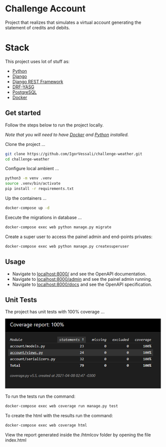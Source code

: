 # Challenge Account

Project that realizes that simulates a virtual account generating the statement of credits and debits.


# Stack

This project uses lot of stuff as:

- [Python](https://www.python.org/downloads/)
- [Django](https://www.djangoproject.com/)
- [Django REST Framework](https://www.django-rest-framework.org/#installation)
- [DRF-YASG](https://github.com/axnsan12/drf-yasg)
- [PostgreSQL](https://www.postgresql.org/download/)
- [Docker](https://docs.docker.com/get-docker/)



## Get started

Follow the steps below to run the project locally.

*Note that you will need to have [Docker](https://docs.docker.com/get-docker/) and [Python](https://www.python.org/downloads/) installed.*

Clone the project ...

```bash
git clone https://github.com/IgorVessali/challenge-weather.git
cd challenge-weather
```

Configure local ambient ...

```bash
python3 -m venv .venv
source .venv/bin/activate
pip install -r requirements.txt 
```

Up the containers ...

```bash
docker-compose up -d 
```

Execute the migrations in database ...

```bash
docker-compose exec web python manage.py migrate 
```

Create a super user to access the painel admin and end-points privates:

```bash
docker-compose exec web python manage.py createsuperuser
```


## Usage

- Navigate to [localhost:8000/](http://127.0.0.1:8000/) and see the OpenAPI documentation.
- Navigate to [localhost:8000/admin](http://127.0.0.1:8000/admin) and see the painel admin running.
- Navigate to [localhost:8000/docs](http://127.0.0.1:8000/docs) and see the OpenAPI specification.



## Unit Tests

The project has unit tests with 100% coverage ...

![coverage image](https://github.com/IgorVessali/django-account/blob/main/img/coverage.png)



To run the tests run the command:

```bash
docker-compose exec web coverage run manage.py test   
```

To create the html with the results run the command:

```bash
docker-compose exec web coverage html   
```
View the report generated inside the /htmlcov folder by opening the file index.html
